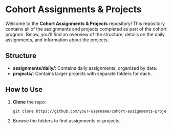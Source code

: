 # Cohort Assignments & Projects

Welcome to the **Cohort Assignments & Projects** repository! This repository contains all of the assignments and projects completed as part of the cohort program. Below, you'll find an overview of the structure, details on the daily assignments, and information about the projects.
## Structure

- **assignments/daily/**: Contains daily assignments, organized by date.
- **projects/**: Contains larger projects with separate folders for each.

## How to Use

1. **Clone** the repo:
   ```bash
   git clone https://github.com/your-username/cohort-assignments-projects.git
2. Browse the folders to find assignments or projects.
   
